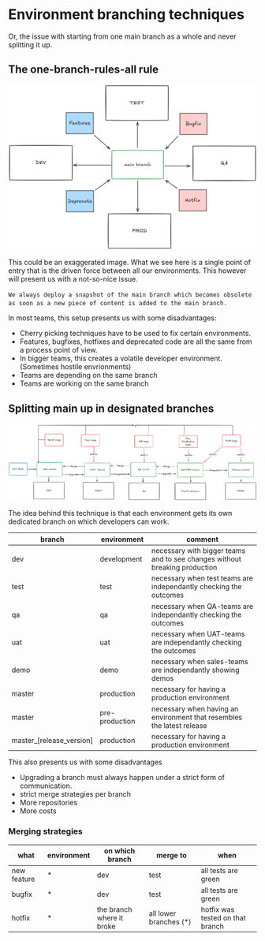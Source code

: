 # Environment branching techniques

Or, the issue with starting from one main branch as a whole and never splitting it up.

## The one-branch-rules-all rule

![Single Branch](../images/single_branch.png)

This could be an exaggerated image. What we see here is a single point of entry that is the driven force between all our environments. This however will present us with a not-so-nice issue.

`We always deploy a snapshot of the main branch which becomes obsolete as soon as a new piece of content is added to the main branch.`

In most teams, this setup presents us with some disadvantages:

- Cherry picking techniques have to be used to fix certain environments.
- Features, bugfixes, hotfixes and deprecated code are all the same from a process point of view.
- In bigger teams, this creates a volatile developer environment. (Sometimes hostile envrionments)
- Teams are depending on the same branch
- Teams are working on the same branch

## Splitting main up in designated branches

![Multiple Environment Branch](../images/environment_branches.png)

The idea behind this technique is that each environment gets its own dedicated branch on which developers can work.

|branch|environment|comment
|--|--|--|
|dev|development|necessary with bigger teams and to see changes without breaking production
|test|test|necessary when test teams are independantly checking the outcomes
|qa|qa|necessary when QA-teams are independantly checking the outcomes
|uat|uat|necessary when UAT-teams are independantly checking the outcomes
|demo|demo|necessary when sales-teams are independantly showing demos
|master|production|necessary for having a production environment
|master|pre-production|necessary when having an environment that resembles the latest release
|master_[release_version]|production|necessary for having a production environment

This also presents us with some disadvantages

- Upgrading a branch must always happen under a strict form of communication.
- strict merge strategies per branch
- More repositories
- More costs

### Merging strategies
|what|environment|on which branch|merge to|when
|--|--|--|--|--|
|new feature|*|dev|test|all tests are green
|bugfix|*|dev|test|all tests are green
|hotfix|*|the branch where it broke|all lower branches (*)|hotfix was tested on that branch

